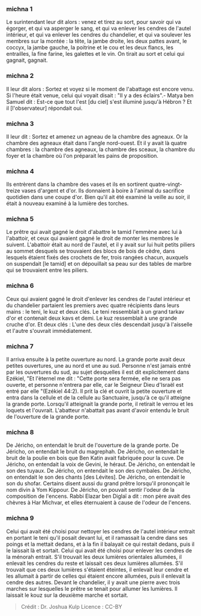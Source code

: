 
### michna 1
Le surintendant leur dit alors : venez et tirez au sort, pour savoir qui va égorger, et qui va asperger le sang, et qui va enlever les cendres de l'autel intérieur, et qui va enlever les cendres du chandelier, et qui va soulever les membres sur la montée : la tête, la jambe droite, les deux pattes avant, le coccyx, la jambe gauche, la poitrine et le cou et les deux flancs, les entrailles, la fine farine, les galettes et le vin. On tirait au sort et celui qui gagnait, gagnait.

### michna 2
Il leur dit alors : Sortez et voyez si le moment de l'abattage est encore venu. Si l'heure était venue, celui qui voyait disait : "Il y a des éclairs".- Matya ben Samuel dit : Est-ce que tout l'est [du ciel] s'est illuminé jusqu'à Hébron ? Et il [l'observateur] répondait oui.

### michna 3
Il leur dit : Sortez et amenez un agneau de la chambre des agneaux. Or la chambre des agneaux était dans l'angle nord-ouest. Et il y avait là quatre chambres : la chambre des agneaux, la chambre des sceaux, la chambre du foyer et la chambre où l'on préparait les pains de proposition.

### michna 4
Ils entrèrent dans la chambre des vases et ils en sortirent quatre-vingt-treize vases d'argent et d'or. Ils donnaient à boire à l'animal du sacrifice quotidien dans une coupe d'or. Bien qu'il ait été examiné la veille au soir, il était à nouveau examiné à la lumière des torches.

### michna 5
Le prêtre qui avait gagné le droit d'abattre le tamid l'emmène avec lui à l'abattoir, et ceux qui avaient gagné le droit de monter les membres le suivent. L'abattoir était au nord de l'autel, et il y avait sur lui huit petits piliers au sommet desquels se trouvaient des blocs de bois de cèdre, dans lesquels étaient fixés des crochets de fer, trois rangées chacun, auxquels on suspendait [le tamid] et on dépouillait sa peau sur des tables de marbre qui se trouvaient entre les piliers.

### michna 6
Ceux qui avaient gagné le droit d'enlever les cendres de l'autel intérieur et du chandelier partaient les premiers avec quatre récipients dans leurs mains : le teni, le kuz et deux clés. Le teni ressemblait à un grand tarkav d'or et contenait deux kavs et demi. Le kuz ressemblait à une grande cruche d'or. Et deux clés : L'une des deux clés descendait jusqu'à l'aisselle et l'autre s'ouvrait immédiatement.

### michna 7
Il arriva ensuite à la petite ouverture au nord. La grande porte avait deux petites ouvertures, une au nord et une au sud. Personne n'est jamais entré par les ouvertures du sud, au sujet desquelles il est dit explicitement dans Ezékiel, "Et l'èternel me dit : "Cette porte sera fermée, elle ne sera pas ouverte, et personne n'entrera par elle, car le Seigneur Dieu d'Israël est entré par elle "(Ezékiel 44:2). Il prit la clé et ouvrit la petite ouverture et entra dans la cellule et de la cellule au Sanctuaire, jusqu'à ce qu'il atteigne la grande porte. Lorsqu'il atteignait la grande porte, il retirait le verrou et les loquets et l'ouvrait. L'abatteur n'abattait pas avant d'avoir entendu le bruit de l'ouverture de la grande porte.

### michna 8
De Jéricho, on entendait le bruit de l'ouverture de la grande porte. De Jéricho, on entendait le bruit du magrephah. De Jéricho, on entendait le bruit de la poulie en bois que Ben Katin avait fabriquée pour la cuve. De Jéricho, on entendait la voix de Gevini, le héraut. De Jéricho, on entendait le son des tuyaux. De Jéricho, on entendait le son des cymbales. De Jéricho, on entendait le son des chants [des Lévites]. De Jéricho, on entendait le son du shofar. Certains disent aussi du grand prêtre lorsqu'il prononçait le nom divin à Yom Kippour. De Jéricho, on pouvait sentir l'odeur de la composition de l'encens. Rabbi Elazar ben Diglaï a dit : mon père avait des chèvres à Har Michvar, et elles éternuaient à cause de l'odeur de l'encens.

### michna 9
Celui qui avait été choisi pour nettoyer les cendres de l'autel intérieur entrait en portant le teni qu'il posait devant lui, et il ramassait la cendre dans ses poings et la mettait dedans, et à la fin il balayait ce qui restait dedans, puis il le laissait là et sortait. Celui qui avait été choisi pour enlever les cendres de la ménorah entrait. S'il trouvait les deux lumières orientales allumées, il enlevait les cendres du reste et laissait ces deux lumières allumées. S'il trouvait que ces deux lumières s'étaient éteintes, il enlevait leur cendre et les allumait à partir de celles qui étaient encore allumées, puis il enlevait la cendre des autres. Devant le chandelier, il y avait une pierre avec trois marches sur lesquelles le prêtre se tenait pour allumer les lumières. Il laissait le kouz sur la deuxième marche et sortait.

>Crédit : Dr. Joshua Kulp
>Licence : CC-BY